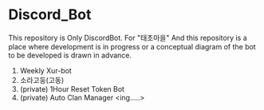 # Discord_Bot
This repository is Only DiscordBot. For "태초마을"
And this repository is a place where development is in progress or a conceptual diagram of the bot to be developed is drawn in advance.

1. Weekly Xur-bot                   <end>
2. 소라고둥(고동)                    <end>
3. (private) 1Hour Reset Token Bot  <end>
4. (private) Auto Clan Manager      <ing.....>